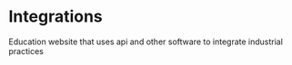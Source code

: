 # Integrations
Education website that uses api and other software to integrate industrial practices
